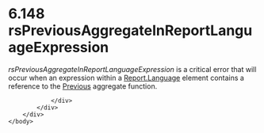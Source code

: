 <html dir="LTR" xmlns:mshelp="http://msdn.microsoft.com/mshelp" xmlns:ddue="http://ddue.schemas.microsoft.com/authoring/2003/5" xmlns:xlink="http://www.w3.org/1999/xlink" xmlns:tool="http://www.microsoft.com/tooltip">
    <head>
        <meta http-equiv="Content-Type" content="text/html; CHARSET=utf-8"></meta>
        <meta name="save" content="history"></meta>
        <title>6.148 rsPreviousAggregateInReportLanguageExpression</title>
        <xml>
            <mshelp:toctitle title="6.148 rsPreviousAggregateInReportLanguageExpression"></mshelp:toctitle>
            <mshelp:rltitle title="[MS-RDL]: rsPreviousAggregateInReportLanguageExpression"></mshelp:rltitle>
            <mshelp:keyword index="A" term="56b0312e-8479-444a-8b33-db15cc40f0d2"></mshelp:keyword>
            <mshelp:attr name="DCSext.ContentType" value="open specification"></mshelp:attr>
            <mshelp:attr name="AssetID" value="56b0312e-8479-444a-8b33-db15cc40f0d2"></mshelp:attr>
            <mshelp:attr name="TopicType" value="kbRef"></mshelp:attr>
            <mshelp:attr name="DCSext.Title" value="[MS-RDL]: rsPreviousAggregateInReportLanguageExpression" />
        </xml>
    </head>
    <body>
        <div id="header">
            <h1 class="heading">6.148 rsPreviousAggregateInReportLanguageExpression</h1>
        </div>
        <div id="mainSection">
            <div id="mainBody">
                <div id="allHistory" class="saveHistory"></div>
                <div id="sectionSection0" class="section" name="collapseableSection">
                    

<p><i>rsPreviousAggregateInReportLanguageExpression</i> is a
critical error that will occur when an expression within a <a href="fb9b0139-e164-4161-9fe5-ab1ae5c3730f.htm">Report.Language</a> element
contains a reference to the <a href="3e1da2a1-547f-4b00-b88e-62847bea3419.htm">Previous</a>
aggregate function.</p>


                </div>
            </div>
        </div>
    </body>
</html>
